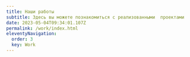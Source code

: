 ```yaml
---
title: Наши работы
subtitle: Здесь вы можете познакомиться с реализованными  проектами
date: 2023-05-04T09:34:01.107Z
permalink: /work/index.html
eleventyNavigation:
  order: 3
  key: Work
---
```


